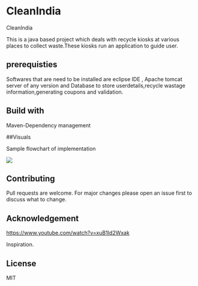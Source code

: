 # CleanIndia
CleanIndia 

This is a java based project which deals with recycle kiosks at various places to collect waste.These kiosks run an application to guide user.

## prerequisties

Softwares that are need to be installed are eclipse IDE , Apache tomcat server of any version and Database to store userdetails,recycle wastage information,generating coupons and validation.

## Build with

Maven-Dependency management

##Visuals

Sample flowchart of implementation

![](images/flowchart1.png)

## Contributing

Pull requests are welcome. For major changes please open an issue first to discuss what to change.

## Acknowledgement

https://www.youtube.com/watch?v=xuB1Id2Wxak

Inspiration.

## License

MIT

